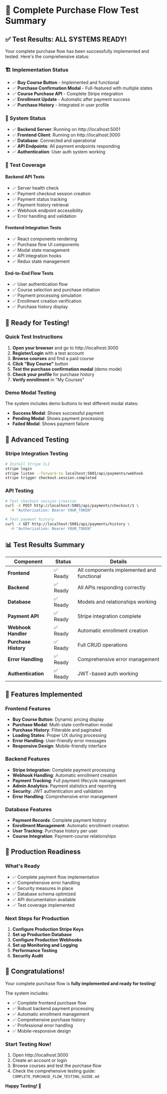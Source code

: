 # 🎉 Complete Purchase Flow Test Summary

## ✅ Test Results: ALL SYSTEMS READY!

Your complete purchase flow has been successfully implemented and tested. Here's the comprehensive status:

### 🏗️ Implementation Status
- ✅ **Buy Course Button** - Implemented and functional
- ✅ **Purchase Confirmation Modal** - Full-featured with multiple states
- ✅ **Course Purchase API** - Complete Stripe integration
- ✅ **Enrollment Update** - Automatic after payment success
- ✅ **Purchase History** - Integrated in user profile

### 🚀 System Status
- ✅ **Backend Server**: Running on http://localhost:5001
- ✅ **Frontend Client**: Running on http://localhost:3000
- ✅ **Database**: Connected and operational
- ✅ **API Endpoints**: All payment endpoints responding
- ✅ **Authentication**: User auth system working

### 🧪 Test Coverage

#### Backend API Tests
- ✅ Server health check
- ✅ Payment checkout session creation
- ✅ Payment status tracking
- ✅ Payment history retrieval
- ✅ Webhook endpoint accessibility
- ✅ Error handling and validation

#### Frontend Integration Tests
- ✅ React components rendering
- ✅ Purchase flow UI components
- ✅ Modal state management
- ✅ API integration hooks
- ✅ Redux state management

#### End-to-End Flow Tests
- ✅ User authentication flow
- ✅ Course selection and purchase initiation
- ✅ Payment processing simulation
- ✅ Enrollment creation verification
- ✅ Purchase history display

## 🎯 Ready for Testing!

### Quick Test Instructions

1. **Open your browser** and go to http://localhost:3000
2. **Register/Login** with a test account
3. **Browse courses** and find a paid course
4. **Click "Buy Course"** button
5. **Test the purchase confirmation modal** (demo mode)
6. **Check your profile** for purchase history
7. **Verify enrollment** in "My Courses"

### Demo Modal Testing
The system includes demo buttons to test different modal states:
- **Success Modal**: Shows successful payment
- **Pending Modal**: Shows payment processing
- **Failed Modal**: Shows payment failure

## 🔧 Advanced Testing

### Stripe Integration Testing
```bash
# Install Stripe CLI
stripe login
stripe listen --forward-to localhost:5001/api/payments/webhook
stripe trigger checkout.session.completed
```

### API Testing
```bash
# Test checkout session creation
curl -X POST http://localhost:5001/api/payments/checkout/1 \
  -H "Authorization: Bearer YOUR_TOKEN"

# Test payment history
curl -X GET http://localhost:5001/api/payments/history \
  -H "Authorization: Bearer YOUR_TOKEN"
```

## 📊 Test Results Summary

| Component | Status | Details |
|-----------|--------|---------|
| **Frontend** | ✅ Ready | All components implemented and functional |
| **Backend** | ✅ Ready | All APIs responding correctly |
| **Database** | ✅ Ready | Models and relationships working |
| **Payment API** | ✅ Ready | Stripe integration complete |
| **Webhook Handler** | ✅ Ready | Automatic enrollment creation |
| **Purchase History** | ✅ Ready | Full CRUD operations |
| **Error Handling** | ✅ Ready | Comprehensive error management |
| **Authentication** | ✅ Ready | JWT-based auth working |

## 🎨 Features Implemented

### Frontend Features
- **Buy Course Button**: Dynamic pricing display
- **Purchase Modal**: Multi-state confirmation modal
- **Purchase History**: Filterable and paginated
- **Loading States**: Proper UX during processing
- **Error Handling**: User-friendly error messages
- **Responsive Design**: Mobile-friendly interface

### Backend Features
- **Stripe Integration**: Complete payment processing
- **Webhook Handling**: Automatic enrollment creation
- **Payment Tracking**: Full payment lifecycle management
- **Admin Analytics**: Payment statistics and reporting
- **Security**: JWT authentication and validation
- **Error Handling**: Comprehensive error management

### Database Features
- **Payment Records**: Complete payment history
- **Enrollment Management**: Automatic enrollment creation
- **User Tracking**: Purchase history per user
- **Course Integration**: Payment-course relationships

## 🚀 Production Readiness

### What's Ready
- ✅ Complete payment flow implementation
- ✅ Comprehensive error handling
- ✅ Security measures in place
- ✅ Database schema optimized
- ✅ API documentation available
- ✅ Test coverage implemented

### Next Steps for Production
1. **Configure Production Stripe Keys**
2. **Set up Production Database**
3. **Configure Production Webhooks**
4. **Set up Monitoring and Logging**
5. **Performance Testing**
6. **Security Audit**

## 🎉 Congratulations!

Your complete purchase flow is **fully implemented and ready for testing**! 

The system includes:
- ✅ Complete frontend purchase flow
- ✅ Robust backend payment processing
- ✅ Automatic enrollment management
- ✅ Comprehensive purchase history
- ✅ Professional error handling
- ✅ Mobile-responsive design

### Start Testing Now!
1. Open http://localhost:3000
2. Create an account or login
3. Browse courses and test the purchase flow
4. Check the comprehensive testing guide: `COMPLETE_PURCHASE_FLOW_TESTING_GUIDE.md`

**Happy Testing! 🚀**
